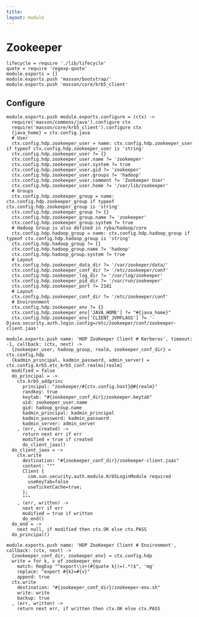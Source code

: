 ```yaml
---
title: 
layout: module
---
```


# Zookeeper

    lifecycle = require './lib/lifecycle'
    quote = require 'regexp-quote'
    module.exports = []
    module.exports.push 'masson/bootstrap/'
    module.exports.push 'masson/core/krb5_client'

## Configure

    module.exports.push module.exports.configure = (ctx) ->
      require('masson/commons/java').configure ctx
      require('masson/core/krb5_client').configure ctx
      {java_home} = ctx.config.java
      # User
      ctx.config.hdp.zookeeper_user = name: ctx.config.hdp.zookeeper_user if typeof ctx.config.hdp.zookeeper_user is 'string'
      ctx.config.hdp.zookeeper_user ?= {}
      ctx.config.hdp.zookeeper_user.name ?= 'zookeeper'
      ctx.config.hdp.zookeeper_user.system ?= true
      ctx.config.hdp.zookeeper_user.gid ?= 'zookeeper'
      ctx.config.hdp.zookeeper_user.groups ?= 'hadoop'
      ctx.config.hdp.zookeeper_user.comment ?= 'Zookeeper User'
      ctx.config.hdp.zookeeper_user.home ?= '/var/lib/zookeeper'
      # Groups
      ctx.config.hdp.zookeeper_group = name: ctx.config.hdp.zookeeper_group if typeof ctx.config.hdp.zookeeper_group is 'string'
      ctx.config.hdp.zookeeper_group ?= {}
      ctx.config.hdp.zookeeper_group.name ?= 'zookeeper'
      ctx.config.hdp.zookeeper_group.system ?= true
      # Hadoop Group is also defined in ryba/hadoop/core
      ctx.config.hdp.hadoop_group = name: ctx.config.hdp.hadoop_group if typeof ctx.config.hdp.hadoop_group is 'string'
      ctx.config.hdp.hadoop_group ?= {}
      ctx.config.hdp.hadoop_group.name ?= 'hadoop'
      ctx.config.hdp.hadoop_group.system ?= true
      # Layout
      ctx.config.hdp.zookeeper_data_dir ?= '/var/zookeper/data/'
      ctx.config.hdp.zookeeper_conf_dir ?= '/etc/zookeeper/conf'
      ctx.config.hdp.zookeeper_log_dir ?= '/var/log/zookeeper'
      ctx.config.hdp.zookeeper_pid_dir ?= '/var/run/zookeeper'
      ctx.config.hdp.zookeeper_port ?= 2181
      # Layout
      ctx.config.hdp.zookeeper_conf_dir ?= '/etc/zookeeper/conf'
      # Environnment
      ctx.config.hdp.zookeeper_env ?= {}
      ctx.config.hdp.zookeeper_env['JAVA_HOME'] ?= "#{java_home}"
      ctx.config.hdp.zookeeper_env['CLIENT_JVMFLAGS'] ?= '-Djava.security.auth.login.config=/etc/zookeeper/conf/zookeeper-client.jaas'

    module.exports.push name: 'HDP ZooKeeper Client # Kerberos', timeout: -1, callback: (ctx, next) ->
      {zookeeper_user, hadoop_group, realm, zookeeper_conf_dir} = ctx.config.hdp
      {kadmin_principal, kadmin_password, admin_server} = ctx.config.krb5.etc_krb5_conf.realms[realm]
      modified = false
      do_principal = ->
        ctx.krb5_addprinc
          principal: "zookeeper/#{ctx.config.host}@#{realm}"
          randkey: true
          keytab: "#{zookeeper_conf_dir}/zookeeper.keytab"
          uid: zookeeper_user.name
          gid: hadoop_group.name
          kadmin_principal: kadmin_principal
          kadmin_password: kadmin_password
          kadmin_server: admin_server
        , (err, created) ->
          return next err if err
          modified = true if created
          do_client_jaas()
      do_client_jaas = ->
        ctx.write
          destination: "#{zookeeper_conf_dir}/zookeeper-client.jaas"
          content: """
          Client {
            com.sun.security.auth.module.Krb5LoginModule required
            useKeyTab=false
            useTicketCache=true;
          };
          """
        , (err, written) ->
          next err if err
          modified = true if written
          do_end()
      do_end = ->
        next null, if modified then ctx.OK else ctx.PASS
      do_principal()

    module.exports.push name: 'HDP ZooKeeper Client # Environment', callback: (ctx, next) ->
      {zookeeper_conf_dir, zookeeper_env} = ctx.config.hdp
      write = for k, v of zookeeper_env
        match: RegExp "^export\\s+(#{quote k})=(.*)$", 'mg'
        replace: "export #{k}=#{v}"
        append: true
      ctx.write
        destination: "#{zookeeper_conf_dir}/zookeeper-env.sh"
        write: write
        backup: true
      , (err, written) ->
        return next err, if written then ctx.OK else ctx.PASS




